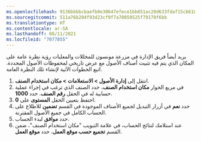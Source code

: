 ```yaml
---
ms.openlocfilehash: 9136bbbbcbaefb0e30647efece1bb851ac28d633fdaf15cb618dad81146e4106
ms.sourcegitcommit: 511a76b204f93d23cf9f7a70059525f79170f6bb
ms.translationtype: HT
ms.contentlocale: ar-SA
ms.lasthandoff: 08/11/2021
ms.locfileid: "7077855"
---
```

يريد أيضاً فريق الإدارة في مزرعة مونسون للمخللات والمعلبات رؤية نظرة عامة على المكان الذي يتم فيه تثبيت أصناف الأصول مع عرض تاريخي لمحفوظات الأصول المحددة. اتبع الخطوات الآتية لإنشاء تلك النظرة العامة.

1.  انتقل إلى **إدارة الأصول > الاستعلامات > مكان استخدام الصنف**.
2.  في مربع الحوار **مكان استخدام الصنف**، حدد الصنف الذي ترغب في إجراء عملية حسابية له في الحقل **رقم الصنف**. حدد **1000**.
3.  احتفظ بتعيين الحقل **المستوى** على **0**.
4.  حدد **نعم** في أزرار التبديل لجميع الأصناف الموجودة في القسم **تضمين** للاطلاع على الحساب الكامل في جميع الأصول المقترنة.
5.  حدد **موافق** لبدء الحساب.
6.  عند استلامك لنتائج الحساب، في علامة التبويب "مكان استخدام الصنف"، ضمن القسم **تجميع حسب موقع العمل**، حدد **موقع العمل**. 
